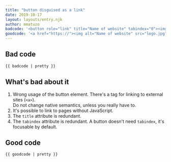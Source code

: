```yaml
---
title: "button disguised as a link"
date: 2019-10-17
layout: layouts/entry.njk
author: mmatuzo
badcode: '<button role="link" title="Name of website" tabindex="0"><img alt="Name of website" src="logo.jpg" title="Name of website"></button>'
goodcode: '<a href="https://"><img alt="Name of website" src="logo.jpg"></a>'
---
```


<div class="section">

## Bad code

```html
{{ badcode | pretty }}
```
</div>

<div class="section">

## What's bad about it

1. Wrong usage of the button element. There's a tag for linking to external sites (`<a>`).  
Do not change native semantics, unless you really have to.
1. It's possible to link to pages without JavaScript.
1. The `title` attribute is redundant.
1. The `tabindex` attribute is redundant. A button doesn't need `tabindex`, it's focusable by default.
</div>

<div class="section">

## Good code

```html
{{ goodcode | pretty }}
```
</div>
